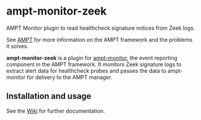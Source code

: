 # ampt-monitor-zeek
AMPT Monitor plugin to read healthcheck signature notices from Zeek logs.

See [AMPT][ampt] for more information on the AMPT framework and the problems
it solves.

**ampt-monitor-zeek** is a plugin for [ampt-monitor][ampt_monitor], the event
reporting component in the AMPT framework. It monitors Zeek signature logs to
extract alert data for healthcheck probes and passes the data to ampt-monitor
for delivery to the AMPT manager.

## Installation and usage
See the [Wiki][wiki] for further documentation.


[ampt]: https://github.com/nids-io/ampt-manager/wiki/AMPT
[ampt_monitor]: https://github.com/nids-io/ampt-monitor
[wiki]: https://github.com/nids-io/ampt-monitor/wiki/
[zeek]: https://zeek.org/
